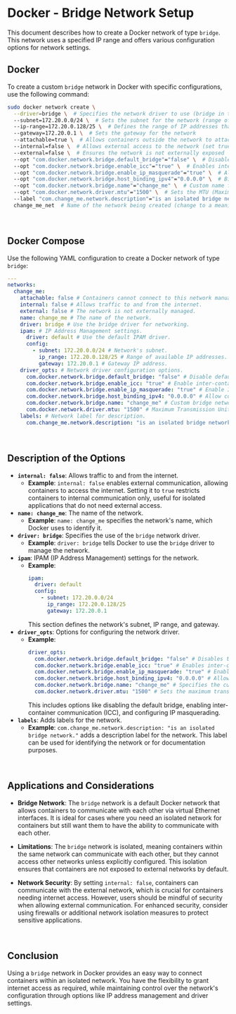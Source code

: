 # Docker - Bridge Network Setup

This document describes how to create a Docker network of type `bridge`. This
network uses a specified IP range and offers various configuration options for
network settings.

## Docker

To create a custom `bridge` network in Docker with specific configurations, use
the following command:

```bash
sudo docker network create \
  --driver=bridge \  # Specifies the network driver to use (bridge in this case)
  --subnet=172.20.0.0/24 \  # Sets the subnet for the network (range of IP addresses)
  --ip-range=172.20.0.128/25 \  # Defines the range of IP addresses that can be assigned to containers
  --gateway=172.20.0.1 \  # Sets the gateway for the network
  --attachable=true \  # Allows containers outside the network to attach to it
  --internal=false \  # Allows external access to the network (set true for isolation)
  --external=false \  # Ensures the network is not externally exposed
  --opt "com.docker.network.bridge.default_bridge"="false" \  # Disables the default bridge network
  --opt "com.docker.network.bridge.enable_icc"="true" \  # Enables inter-container communication
  --opt "com.docker.network.bridge.enable_ip_masquerade"="true" \  # Allows IP masquerading for outbound traffic
  --opt "com.docker.network.bridge.host_binding_ipv4"="0.0.0.0" \  # Binds the host to all available IPv4 addresses
  --opt "com.docker.network.bridge.name"="change_me" \  # Custom name for the bridge (change to suit your needs)
  --opt "com.docker.network.driver.mtu"="1500" \  # Sets the MTU (Maximum Transmission Unit)
  --label "com.change_me.network.description"="is an isolated bridge network." \  # Label for network description
  change_me_net  # Name of the network being created (change to a meaningful name)
```

<br />

## Docker Compose

Use the following YAML configuration to create a Docker network of type
`bridge`:

```yml
---
networks:
  change_me:
    attachable: false # Containers cannot connect to this network manually.
    internal: false # Allows traffic to and from the internet.
    external: false # The network is not externally managed.
    name: change_me # The name of the network.
    driver: bridge # Use the bridge driver for networking.
    ipam: # IP Address Management settings.
      driver: default # Use the default IPAM driver.
      config:
        - subnet: 172.20.0.0/24 # Network's subnet.
          ip_range: 172.20.0.128/25 # Range of available IP addresses.
          gateway: 172.20.0.1 # Gateway IP address.
    driver_opts: # Network driver configuration options.
      com.docker.network.bridge.default_bridge: "false" # Disable default bridge network.
      com.docker.network.bridge.enable_icc: "true" # Enable inter-container communication (ICC).
      com.docker.network.bridge.enable_ip_masquerade: "true" # Enable IP masquerading for internet access.
      com.docker.network.bridge.host_binding_ipv4: "0.0.0.0" # Allow connections from any IP address.
      com.docker.network.bridge.name: "change_me" # Custom bridge network name.
      com.docker.network.driver.mtu: "1500" # Maximum Transmission Unit for the network.
    labels: # Network label for description.
      com.change_me.network.description: "is an isolated bridge network."
```

<br />

## Description of the Options

- **`internal: false`**: Allows traffic to and from the internet.
  - **Example**: `internal: false` enables external communication, allowing
    containers to access the internet. Setting it to `true` restricts containers
    to internal communication only, useful for isolated applications that do not
    need external access.
- **`name: change_me`**: The name of the network.
  - **Example**: `name: change_me` specifies the network's name, which Docker
    uses to identify it.
- **`driver: bridge`**: Specifies the use of the `bridge` network driver.
  - **Example**: `driver: bridge` tells Docker to use the `bridge` driver to
    manage the network.
- **`ipam`**: IPAM (IP Address Management) settings for the network.
  - **Example**:
    ```yml
    ipam:
      driver: default
      config:
        - subnet: 172.20.0.0/24
          ip_range: 172.20.0.128/25
          gateway: 172.20.0.1
    ```
    This section defines the network's subnet, IP range, and gateway.
- **`driver_opts`**: Options for configuring the network driver.
  - **Example**:
    ```yml
    driver_opts:
      com.docker.network.bridge.default_bridge: "false" # Disables the default bridge network.
      com.docker.network.bridge.enable_icc: "true" # Enables inter-container communication (ICC).
      com.docker.network.bridge.enable_ip_masquerade: "true" # Enables IP masquerading, allowing containers to access the external network.
      com.docker.network.bridge.host_binding_ipv4: "0.0.0.0" # Allows connections to the host from any IP address.
      com.docker.network.bridge.name: "change_me" # Specifies the custom bridge network name.
      com.docker.network.driver.mtu: "1500" # Sets the maximum transmission unit for the network.
    ```
    This includes options like disabling the default bridge, enabling
    inter-container communication (ICC), and configuring IP masquerading.
- **`labels`**: Adds labels for the network.
  - **Example**:
    `com.change_me.network.description: "is an isolated bridge network."` adds a
    description label for the network. This label can be used for identifying
    the network or for documentation purposes.

<br />

## Applications and Considerations

- **Bridge Network**: The `bridge` network is a default Docker network that
  allows containers to communicate with each other via virtual Ethernet
  interfaces. It is ideal for cases where you need an isolated network for
  containers but still want them to have the ability to communicate with each
  other.

- **Limitations**: The `bridge` network is isolated, meaning containers within
  the same network can communicate with each other, but they cannot access other
  networks unless explicitly configured. This isolation ensures that containers
  are not exposed to external networks by default.

- **Network Security**: By setting `internal: false`, containers can communicate
  with the external network, which is crucial for containers needing internet
  access. However, users should be mindful of security when allowing external
  communication. For enhanced security, consider using firewalls or additional
  network isolation measures to protect sensitive applications.

<br />

## Conclusion

Using a `bridge` network in Docker provides an easy way to connect containers
within an isolated network. You have the flexibility to grant internet access as
required, while maintaining control over the network's configuration through
options like IP address management and driver settings.
